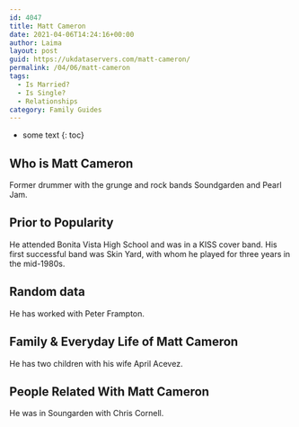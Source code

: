 ```yaml
---
id: 4047
title: Matt Cameron
date: 2021-04-06T14:24:16+00:00
author: Laima
layout: post
guid: https://ukdataservers.com/matt-cameron/
permalink: /04/06/matt-cameron
tags:
  - Is Married?
  - Is Single?
  - Relationships
category: Family Guides
---
```


* some text
{: toc}


## Who is Matt Cameron
                  
                  
                  
Former drummer with the grunge and rock bands Soundgarden and Pearl Jam.
                  
              
            
              
            
                
                
                
## Prior to Popularity
                  
                  
                  
He attended Bonita Vista High School and was in a KISS cover band. His first successful band was Skin Yard, with whom he played for three years in the mid-1980s.
                  
              
            
              
            
                
                
                
## Random data
                  
                  
                  
He has worked with Peter Frampton.
                  
              
            
              
            
                
                
                
## Family & Everyday Life of Matt Cameron
                  
                  
                  
He has two children with his wife April Acevez.
                  
              
            
              
            
                
                
                
## People Related With Matt Cameron
                  
                  
                  
He was in Soungarden with Chris Cornell.
                  
              
            
              
            
                
              
            
              
              
            
            
              
            
          
          
          